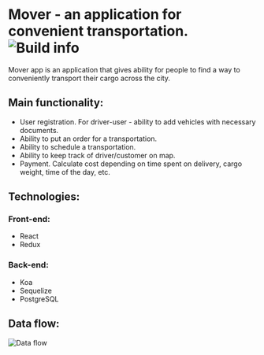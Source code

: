 # Mover - an application for convenient transportation. ![Build info](https://travis-ci.com/TheSubliminal/mover.svg?branch=develop)

Mover app is an application that gives ability for people to find a way to conveniently transport their cargo across the city. 
## Main functionality: 
- User registration. For driver-user - ability to add vehicles with necessary documents.
- Ability to put an order for a transportation.
- Ability to schedule a transportation.
- Ability to keep track of driver/customer on map.
- Payment. Calculate cost depending on time spent on delivery, cargo weight, time of the day, etc.

## Technologies:

### Front-end:
- React
- Redux
### Back-end:
- Koa
- Sequelize
- PostgreSQL

## Data flow:
![Data flow](https://i.imgur.com/Eo7EjJs.jpg)
